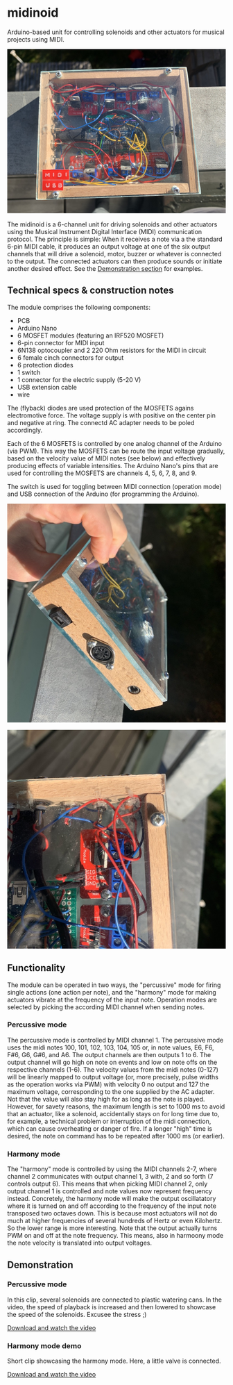 # midinoid
Arduino-based unit for controlling solenoids and other actuators for musical projects using MIDI.

![Fig 1: The midinoid unit](doc/img/midinoid1.JPG)

The midinoid is a 6-channel unit for driving solenoids and other actuators using the Musical Instrument Digital Interface (MIDI) communication protocol. 
The principle is simple: When it receives a note via a the standard 6-pin MIDI cable, it produces an output voltage at one of the six output channels that will drive a solenoid, motor, buzzer or whatever is connected to the output. The connected actuators can then produce sounds or initiate another desired effect. See the [Demonstration section](#demonstration) for examples.

## Technical specs & construction notes
The module comprises the following components:
- PCB 
- Arduino Nano 
- 6 MOSFET modules (featuring an IRF520 MOSFET)
- 6-pin connector for MIDI input
- 6N138 optocoupler and 2 220 Ohm resistors for the MIDI in circuit
- 6 female cinch connectors for output
- 6 protection diodes
- 1 switch 
- 1 connector for the electric supply (5-20 V)
- USB extension cable
- wire

The (flyback) diodes are used protection of the MOSFETS agains electromotive force.
The voltage supply is with positive on the center pin and negative at ring. The connectd AC adapter needs to be poled accordingly.

Each of the 6 MOSFETS is controlled by one analog channel of the Arduino (via PWM). This way the MOSFETS can be route the input voltage gradually, based on the velocity value of MIDI notes (see below) and effectively producing effects of variable intensities. 
The Arduino Nano's pins that are used for controlling the MOSFETS are channels 4, 5, 6, 7, 8, and 9.

The switch is used for toggling between MIDI connection (operation mode) and USB connection  of the Arduino (for programming the Arduino).

![Fig 2: Side view with MIDI in, USB, and power in](doc/img/midinoid2.JPG)

![Fig 3: Top view on MOSFET module](doc/img/midinoid3.JPG)

## Functionality

The module can be operated in two ways, the "percussive" mode for firing single actions (one action per note), and the "harmony" mode for making actuators vibrate at the frequency of the input note.
Operation modes are selected by picking the according MIDI channel when sending notes.  

### Percussive mode

The percussive mode is controlled by MIDI channel 1. 
The percussive mode uses the midi notes 100, 101, 102, 103, 104, 105 or, in note values, E6, F6, F#6, G6, G#6, and A6. The output channels are then outputs 1 to 6.
The output channel will go high on note on events and low on note offs on the respective channels (1-6). The velocity values from the midi notes (0-127) will be linearly mapped to output voltage (or, more precisely, pulse widths as the operation works via PWM) with velocity 0 no output and 127 the maximum voltage, corresponding to the one supplied by the AC adapter. 
Not that the value will also stay high for as long as the note is played. However, for savety reasons, the maximum length is set to 1000 ms to avoid that an actuator, like a solenoid, accidentally stays on for long time due to, for example, a technical problem or interruption of the midi connection, which can cause overheating or danger of fire. If a longer "high" time is desired, the note on command has to be repeated after 1000 ms (or earlier).

### Harmony mode

The "harmony" mode is controlled by using the MIDI channels 2-7, where channel 2 communicates with output channel 1, 3 with, 2 and so forth (7 controls output 6).
This means that when picking MIDI channel 2, only output channel 1 is controlled and note values now represent frequency instead. Concretely, the harmony mode will make the output oscillatatory where it is turned on and off according to the frequency of the input note transposed two octaves down. This is because most actuators will not do much at higher frequencies of several hundreds of Hertz or even Kilohertz. So the lower range is more interesting. Note that the output actually turns PWM on and off at the note frequency. This means, also in harmoony mode the note velocity is translated into output voltages. 

## Demonstration

### Percussive mode
In this clip, several solenoids are connected to plastic watering cans. In the video, the speed of playback is increased and then lowered to showcase the speed of the solenoids. Excusee the stress ;)

[Download and watch the video](doc/vid/percussivemode.webm)

### Harmony mode demo
Short clip showcasing the harmony mode. Here, a little valve is connected.

[Download and watch the video](doc/vid/harmonymode.webm)


